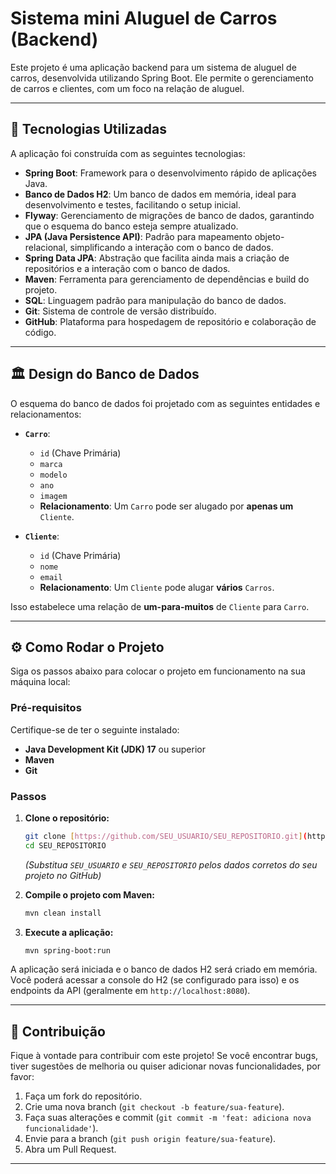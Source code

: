 # Sistema mini Aluguel de Carros (Backend)

Este projeto é uma aplicação backend para um sistema de aluguel de carros, desenvolvida utilizando Spring Boot. Ele permite o gerenciamento de carros e clientes, com um foco na relação de aluguel.

---

## 🚀 Tecnologias Utilizadas

A aplicação foi construída com as seguintes tecnologias:

* **Spring Boot**: Framework para o desenvolvimento rápido de aplicações Java.
* **Banco de Dados H2**: Um banco de dados em memória, ideal para desenvolvimento e testes, facilitando o setup inicial.
* **Flyway**: Gerenciamento de migrações de banco de dados, garantindo que o esquema do banco esteja sempre atualizado.
* **JPA (Java Persistence API)**: Padrão para mapeamento objeto-relacional, simplificando a interação com o banco de dados.
* **Spring Data JPA**: Abstração que facilita ainda mais a criação de repositórios e a interação com o banco de dados.
* **Maven**: Ferramenta para gerenciamento de dependências e build do projeto.
* **SQL**: Linguagem padrão para manipulação do banco de dados.
* **Git**: Sistema de controle de versão distribuído.
* **GitHub**: Plataforma para hospedagem de repositório e colaboração de código.

---

## 🏛️ Design do Banco de Dados

O esquema do banco de dados foi projetado com as seguintes entidades e relacionamentos:

* **`Carro`**:
    * `id` (Chave Primária)
    * `marca`
    * `modelo`
    * `ano`
    * `imagem`
    * **Relacionamento**: Um `Carro` pode ser alugado por **apenas um** `Cliente`.

* **`Cliente`**:
    * `id` (Chave Primária)
    * `nome`
    * `email`
    * **Relacionamento**: Um `Cliente` pode alugar **vários** `Carros`.

Isso estabelece uma relação de **um-para-muitos** de `Cliente` para `Carro`.

---

## ⚙️ Como Rodar o Projeto

Siga os passos abaixo para colocar o projeto em funcionamento na sua máquina local:

### Pré-requisitos

Certifique-se de ter o seguinte instalado:

* **Java Development Kit (JDK) 17** ou superior
* **Maven**
* **Git**

### Passos

1.  **Clone o repositório:**
    ```bash
    git clone [https://github.com/SEU_USUARIO/SEU_REPOSITORIO.git](https://github.com/SEU_USUARIO/SEU_REPOSITORIO.git)
    cd SEU_REPOSITORIO
    ```
    *(Substitua `SEU_USUARIO` e `SEU_REPOSITORIO` pelos dados corretos do seu projeto no GitHub)*

2.  **Compile o projeto com Maven:**
    ```bash
    mvn clean install
    ```

3.  **Execute a aplicação:**
    ```bash
    mvn spring-boot:run
    ```

A aplicação será iniciada e o banco de dados H2 será criado em memória. Você poderá acessar a console do H2 (se configurado para isso) e os endpoints da API (geralmente em `http://localhost:8080`).

---

## 🤝 Contribuição

Fique à vontade para contribuir com este projeto! Se você encontrar bugs, tiver sugestões de melhoria ou quiser adicionar novas funcionalidades, por favor:

1.  Faça um fork do repositório.
2.  Crie uma nova branch (`git checkout -b feature/sua-feature`).
3.  Faça suas alterações e commit (`git commit -m 'feat: adiciona nova funcionalidade'`).
4.  Envie para a branch (`git push origin feature/sua-feature`).
5.  Abra um Pull Request.

---

